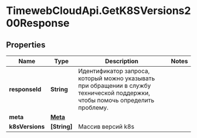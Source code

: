 # TimewebCloudApi.GetK8SVersions200Response

## Properties

Name | Type | Description | Notes
------------ | ------------- | ------------- | -------------
**responseId** | **String** | Идентификатор запроса, который можно указывать при обращении в службу технической поддержки, чтобы помочь определить проблему. | 
**meta** | [**Meta**](Meta.md) |  | 
**k8sVersions** | **[String]** | Массив версий k8s | 


